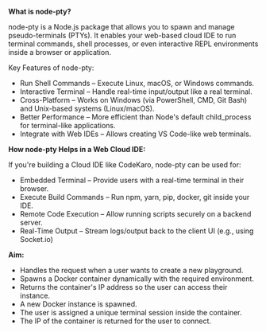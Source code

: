 **What is node-pty?**

node-pty is a Node.js package that allows you to spawn and manage pseudo-terminals (PTYs). It enables your web-based cloud IDE to run terminal commands, shell processes, or even interactive REPL environments inside a browser or application.

Key Features of node-pty:

- Run Shell Commands – Execute Linux, macOS, or Windows commands.
- Interactive Terminal – Handle real-time input/output like a real terminal.
- Cross-Platform – Works on Windows (via PowerShell, CMD, Git Bash) and Unix-based systems (Linux/macOS).
- Better Performance – More efficient than Node's default child_process for terminal-like applications.
- Integrate with Web IDEs – Allows creating VS Code-like web terminals.

**How node-pty Helps in a Web Cloud IDE:**

If you're building a Cloud IDE like CodeKaro, node-pty can be used for:

- Embedded Terminal – Provide users with a real-time terminal in their browser.
- Execute Build Commands – Run npm, yarn, pip, docker, git inside your IDE.
- Remote Code Execution – Allow running scripts securely on a backend server.
- Real-Time Output – Stream logs/output back to the client UI (e.g., using Socket.io)

**Aim:**

- Handles the request when a user wants to create a new playground.
- Spawns a Docker container dynamically with the required environment.
- Returns the container's IP address so the user can access their instance.
- A new Docker instance is spawned.
- The user is assigned a unique terminal session inside the container.
- The IP of the container is returned for the user to connect.
